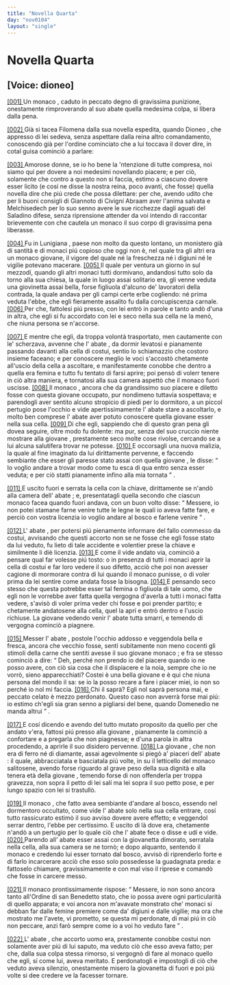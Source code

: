 ```yaml
---
title: "Novella Quarta"
day: "nov0104"
layout: "single"
---
```

<div id="nov0104" type="novella" who="dioneo">
 <h1>
  Novella Quarta
 </h1>
 <p>
  <h2>
   [Voice: dioneo]
  </h2>
 </p>
 <argument>
  <p>
   <a href="{{ site.baseurl }}enDecameron/nov0104#p01040001" id="p01040001">
    [001]
   </a>
   Un
   <name persref="monaco-0104" type="person">
    monaco
   </name>
   , caduto in peccato degno di gravissima punizione, onestamente rimproverando al suo
   <name persref="abate-0104" type="person">
    abate
   </name>
   quella medesima colpa, si libera dalla pena.
  </p>
 </argument>
 <div3 type="commentary" who="author">
  <p>
   <a href="{{ site.baseurl }}enDecameron/nov0104#p01040002" id="p01040002">
    [002]
   </a>
   Gi&agrave; si tacea
   <name persref="filomena" type="person">
    Filomena
   </name>
   dalla sua novella espedita, quando
   <name persref="dioneo" type="person">
    Dioneo
   </name>
   , che appresso di lei sedeva, senza aspettare dalla reina altro comandamento, conoscendo gi&agrave; per l'ordine cominciato che a lui toccava il dover dire, in cotal guisa cominci&ograve; a parlare:
  </p>
 </div3>
 <div3 type="commentary" who="dioneo">
  <p>
   <a href="{{ site.baseurl }}enDecameron/nov0104#p01040003" id="p01040003">
    [003]
   </a>
   Amorose donne, se io ho bene la 'ntenzione di tutte compresa, noi siamo qui per dovere a noi medesimi novellando piacere; e per ci&ograve;, solamente che contro a questo non si faccia, estimo a ciascuno dovere esser licito (e cos&iacute; ne disse la nostra reina, poco avanti, che fosse) quella novella dire che pi&uacute; crede che possa dilettare: per che, avendo udito che per li buoni consigli di
   <name persref="giannottocivigni" type="person">
    Giannoto di Civign&iacute;
   </name>
   <name persref="abraam" type="person">
    Abraam
   </name>
   aver l'anima salvata e
   <name persref="melchisedech" type="person">
    Melchisedech
   </name>
   per lo suo senno avere le sue ricchezze dagli aguati del
   <name persref="saladino" type="person">
    Saladino
   </name>
   difese, senza riprensione attender da voi intendo di raccontar brievemente con che cautela un monaco il suo corpo di gravissima pena liberasse.
  </p>
 </div3>
 <p>
  <a href="{{ site.baseurl }}enDecameron/nov0104#p01040004" id="p01040004">
   [004]
  </a>
  Fu in
  <name placeref="lunigiana" type="place">
   Lunigiana
  </name>
  , paese non molto da questo lontano, un
  <name placeref="monistero-0104" type="place">
   monistero
  </name>
  gi&agrave; di santit&agrave; e di monaci pi&uacute; copioso che oggi non &egrave;, nel quale tra gli altri era un
  <name persref="monaco-0104" type="person">
   monaco
  </name>
  giovane, il vigore del quale n&eacute; la freschezza n&eacute; i digiuni n&eacute; le vigilie potevano macerare.
  <a href="{{ site.baseurl }}enDecameron/nov0104#p01040005" id="p01040005">
   [005]
  </a>
  Il quale per ventura un giorno in sul mezzod&iacute;, quando gli altri monaci tutti dormivano, andandosi tutto solo da torno alla sua chiesa, la quale in luogo assai solitario era, gli venne veduta una
  <name persref="giovinetta-0104" type="person">
   giovinetta
  </name>
  assai bella, forse figliuola d'alcuno de' lavoratori della contrada, la quale andava per gli campi certe erbe cogliendo: n&eacute; prima veduta l'ebbe, che egli fieramente assalito fu dalla concupiscenza carnale.
  <a href="{{ site.baseurl }}enDecameron/nov0104#p01040006" id="p01040006">
   [006]
  </a>
  Per che, fattolesi pi&uacute; presso, con lei entr&ograve; in parole e tanto and&ograve; d'una in altra, che egli si fu accordato con lei e seco nella sua cella ne la men&ograve;, che niuna persona se n'accorse.
 </p>
 <p>
  <a href="{{ site.baseurl }}enDecameron/nov0104#p01040007" id="p01040007">
   [007]
  </a>
  E mentre che egli, da troppa volont&agrave; trasportato, men cautamente con le' scherzava, avvenne che l'
  <name persref="abate-0104" type="person">
   abate
  </name>
  , da dormir levatosi e pianamente passando davanti alla cella di costui, sentio lo schiamazzio che costoro insieme faceano; e per conoscere meglio le voci s'accost&ograve; chetamente all'uscio della cella a ascoltare, e manifestamente conobbe che dentro a quella era femina e tutto fu tentato di farsi aprire; poi pens&ograve; di volerr tenere in ci&ograve; altra maniera, e tornatosi alla sua camera aspett&ograve; che il
  <name persref="monaco-0104" type="person">
   monaco
  </name>
  fuori uscisse.
  <a href="{{ site.baseurl }}enDecameron/nov0104#p01040008" id="p01040008">
   [008]
  </a>
  Il
  <name persref="monaco-0104" type="person">
   monaco
  </name>
  , ancora che da grandissimo suo piacere e diletto fosse con questa
  <name persref="giovinetta-0104" type="person">
   giovane
  </name>
  occupato, pur nondimeno tuttavia sospettava; e parendogli aver sentito alcuno stropicio di piedi per lo dormitoro, a un piccol pertugio pose l'occhio e vide apertissimamente l'
  <name persref="abate-0104" type="person">
   abate
  </name>
  stare a ascoltarlo, e molto ben comprese l'
  <name persref="abate-0104" type="person">
   abate
  </name>
  aver potuto conoscere quella
  <name persref="giovinetta-0104" type="person">
   giovane
  </name>
  esser nella sua cella.
  <a href="{{ site.baseurl }}enDecameron/nov0104#p01040009" id="p01040009">
   [009]
  </a>
  Di che egli, sappiendo che di questo gran pena gli dovea seguire, oltre modo fu dolente: ma pur, senza del suo cruccio niente mostrare alla
  <name persref="giovinetta-0104" type="person">
   giovane
  </name>
  , prestamente seco molte cose rivolse, cercando se a lui alcuna salutifera trovar ne potesse.
  <a href="{{ site.baseurl }}enDecameron/nov0104#p01040010" id="p01040010">
   [010]
  </a>
  E occorsagli una nuova malizia, la quale al fine imaginato da lui dirittamente pervenne, e faccendo sembiante che esser gli paresse stato assai con quella
  <name persref="giovinetta-0104" type="person">
   giovane
  </name>
  , le disse:
  <q direct="unspecified" who="monaco-0104">
   Io voglio andare a trovar modo come tu esca di qua entro senza esser veduta; e per ci&ograve; statti pianamente infino alla mia tornata
  </q>
  .
 </p>
 <p>
  <a href="{{ site.baseurl }}enDecameron/nov0104#p01040011" id="p01040011">
   [011]
  </a>
  E uscito fuori e serrata la cella con la chiave, dirittamente se n'and&ograve; alla camera dell'
  <name persref="abate-0104" type="person">
   abate
  </name>
  ; e, presentatagli quella secondo che ciascun monaco facea quando fuori andava, con un buon volto disse:
  <q direct="unspecified" who="monaco-0104">
   Messere, io non potei stamane farne venire tutte le legne le quali io aveva fatte fare, e perci&ograve; con vostra licenzia io voglio andare al bosco e farlene venire
  </q>
  .
 </p>
 <p>
  <a href="{{ site.baseurl }}enDecameron/nov0104#p01040012" id="p01040012">
   [012]
  </a>
  L'
  <name persref="abate-0104" type="person">
   abate
  </name>
  , per potersi pi&uacute; pienamente informare del fallo commesso da costui, avvisando che questi accorto non se ne fosse che egli fosse stato da lui veduto, fu lieto di tale accidente e volentier prese la chiave e similmente li di&egrave; licenzia.
  <a href="{{ site.baseurl }}enDecameron/nov0104#p01040013" id="p01040013">
   [013]
  </a>
  E come il vide andato via, cominci&ograve; a pensare qual far volesse pi&uacute; tosto: o in presenza di tutti i monaci aprir la cella di costui e far loro vedere il suo difetto, acci&ograve; che poi non avesser cagione di mormorare contra di lui quando il
  <name persref="monaco-0104" type="person">
   monaco
  </name>
  punisse, o di voler prima da lei sentire come andata fosse la bisogna.
  <a href="{{ site.baseurl }}enDecameron/nov0104#p01040014" id="p01040014">
   [014]
  </a>
  E pensando seco stesso che questa potrebbe esser tal femina o figliuola di tale uomo, che egli non le vorrebbe aver fatta quella vergogna d'averla a tutti i monaci fatta vedere, s'avis&ograve; di voler prima veder chi fosse e poi prender partito; e chetamente andatosene alla cella, quel la apr&iacute; e entr&ograve; dentro e l'uscio richiuse. La
  <name persref="giovinetta-0104" type="person">
   giovane
  </name>
  vedendo venir l'
  <name persref="abate-0104" type="person">
   abate
  </name>
  tutta smarr&iacute;, e temendo di vergogna cominci&ograve; a piagnere.
 </p>
 <p>
  <a href="{{ site.baseurl }}enDecameron/nov0104#p01040015" id="p01040015">
   [015]
  </a>
  Messer l'
  <name persref="abate-0104" type="person">
   abate
  </name>
  , postole l'occhio addosso e veggendola bella e fresca, ancora che vecchio fosse, sent&iacute; subitamente non meno cocenti gli stimoli della carne che sentiti avesse il suo giovane
  <name persref="monaco-0104" type="person">
   monaco
  </name>
  ; e fra se stesso cominci&ograve; a dire:
  <q direct="unspecified" who="abate-0104">
   Deh, perch&eacute; non prendo io del piacere quando io ne posso avere, con ci&ograve; sia cosa che il dispiacere e la noia, sempre che io ne vorr&ograve;, sieno apparecchiati? Costei &egrave; una bella giovane e &egrave; qui che niuna persona del mondo il sa: se io la posso recare a fare i piacer miei, io non so perch&eacute; io nol mi faccia.
   <a href="{{ site.baseurl }}enDecameron/nov0104#p01040016" id="p01040016">
    [016]
   </a>
   Chi il sapr&agrave;? Egli nol sapr&agrave; persona mai, e peccato celato &egrave; mezzo perdonato. Questo caso non avverr&agrave; forse mai pi&uacute;: io estimo ch'egli sia gran senno a pigliarsi del bene, quando Domenedio ne manda altrui
  </q>
  .
 </p>
 <p>
  <a href="{{ site.baseurl }}enDecameron/nov0104#p01040017" id="p01040017">
   [017]
  </a>
  E cos&iacute; dicendo e avendo del tutto mutato proposito da quello per che andato v'era, fattosi pi&uacute; presso alla
  <name persref="giovinetta-0104" type="person">
   giovane
  </name>
  , pianamente la cominci&ograve; a confortare e a pregarla che non piagnesse; e d'una parola in altra procedendo, a aprirle il suo disidero pervenne.
  <a href="{{ site.baseurl }}enDecameron/nov0104#p01040018" id="p01040018">
   [018]
  </a>
  La
  <name persref="giovinetta-0104" type="person">
   giovane
  </name>
  , che non era di ferro n&eacute; di diamante, assai agevolmente si pieg&ograve; a' piaceri dell'
  <name persref="abate-0104" type="person">
   abate
  </name>
  : il quale, abbracciatala e basciatala pi&uacute; volte, in su il letticello del
  <name persref="monaco-0104" type="person">
   monaco
  </name>
  salitosene, avendo forse riguardo al grave peso della sua dignit&agrave; e alla tenera et&agrave; della
  <name persref="giovinetta-0104" type="person">
   giovane
  </name>
  , temendo forse di non offenderla per troppa gravezza, non sopra il petto di lei sal&iacute; ma lei sopra il suo petto pose, e per lungo spazio con lei si trastull&ograve;.
 </p>
 <p>
  <a href="{{ site.baseurl }}enDecameron/nov0104#p01040019" id="p01040019">
   [019]
  </a>
  Il
  <name persref="monaco-0104" type="person">
   monaco
  </name>
  , che fatto avea sembiante d'andare al bosco, essendo nel dormentoro occultato, come vide l'
  <name persref="abate-0104" type="person">
   abate
  </name>
  solo nella sua cella entrare, cos&iacute; tutto rassicurato estim&ograve; il suo avviso dovere avere effetto; e veggendol serrar dentro, l'ebbe per certissimo. E uscito di l&agrave; dove era, chetamente n'and&ograve; a un pertugio per lo quale ci&ograve; che l'
  <name persref="abate-0104" type="person">
   abate
  </name>
  fece o disse e ud&iacute; e vide.
  <a href="{{ site.baseurl }}enDecameron/nov0104#p01040020" id="p01040020">
   [020]
  </a>
  Parendo all'
  <name persref="abate-0104" type="person">
   abate
  </name>
  esser assai con la
  <name persref="giovinetta-0104" type="person">
   giovanetta
  </name>
  dimorato, serratala nella cella, alla sua camera se ne torn&ograve;; e dopo alquanto, sentendo il
  <name persref="monaco-0104" type="person">
   monaco
  </name>
  e credendo lui esser tornato dal bosco, avvis&ograve; di riprenderlo forte e di farlo incarcerare acci&ograve; che esso solo possedesse la guadagnata preda: e fattoselo chiamare, gravissimamente e con mal viso il riprese e comand&ograve; che fosse in carcere messo.
 </p>
 <p>
  <a href="{{ site.baseurl }}enDecameron/nov0104#p01040021" id="p01040021">
   [021]
  </a>
  Il
  <name persref="monaco-0104" type="person">
   monaco
  </name>
  prontissimamente rispose:
  <q direct="unspecified" who="monaco-0104">
   Messere, io non sono ancora tanto all'Ordine di san Benedetto stato, che io possa avere ogni particularit&agrave; di quello apparata; e voi ancora non m'avavate monstrato che' monaci si debban far dalle femine premiere come da' digiuni e dalle vigilie; ma ora che mostrato me l'avete, vi prometto, se questa mi perdonate, di mai pi&uacute; in ci&ograve; non peccare, anzi far&ograve; sempre come io a voi ho veduto fare
  </q>
  .
 </p>
 <p>
  <a href="{{ site.baseurl }}enDecameron/nov0104#p01040022" id="p01040022">
   [022]
  </a>
  L'
  <name persref="abate-0104" type="person">
   abate
  </name>
  , che accorto uomo era, prestamente conobbe costui non solamente aver pi&uacute; di lui saputo, ma veduto ci&ograve; che esso aveva fatto; per che, dalla sua colpa stessa rimorso, si vergogn&ograve; di fare al
  <name persref="monaco-0104" type="person">
   monaco
  </name>
  quello che egli, s&iacute; come lui, aveva meritato. E perdonatogli e impostogli di ci&ograve; che veduto aveva silenzio, onestamente misero la
  <name persref="giovinetta-0104" type="person">
   giovanetta
  </name>
  di fuori e poi pi&uacute; volte si dee credere ve la facesser tornare.
 </p>
</div>